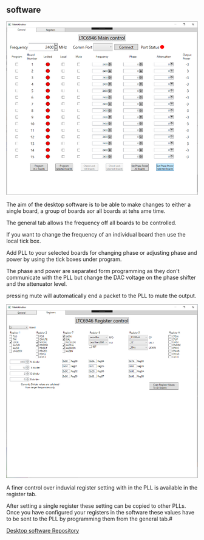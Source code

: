 ## software
![Desktop Software](../images/software_general.png)

The aim of the desktop software is to be able to make changes to either a single board, a group of boards aor all boards at tehs ame time.

The general tab allows the frequency off all boards to be controlled.

If you want to change the frequency of an individual board then use the local tick box.

Add PLL to your selected boards for changing phase or adjusting phase  and power by using the tick boxes under program.

The phase and power are separated form programming as they don't communicate with the PLL but change the DAC voltage on the phase shifter and the attenuator level.

pressing mute will automatically end a packet to the PLL to mute the output.

![Desktop Software](../images/software_registers.png)

A finer control over induvial register setting with in the PLL is available in the register tab.

After setting a single register these setting can be copied to other PLLs. Once you have configured your registers in the software these values have to be sent to the PLL by programming them from the general tab.#

[Desktop software Repository](https://github.com/adrian-mckernan/Software/tree/main/LTC6946)
